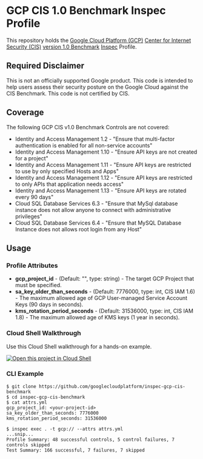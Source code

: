 # GCP CIS 1.0 Benchmark Inspec Profile

This repository holds the [Google Cloud Platform (GCP)](https://cloud.google.com/) [Center for Internet Security (CIS)](https://www.cisecurity.org) [version 1.0 Benchmark](https://www.cisecurity.org/benchmark/google_cloud_computing_platform/) [Inspec](https://www.inspec.io/) Profile.

## Required Disclaimer

This is not an officially supported Google product. This code is intended to help users assess their security posture on the Google Cloud against the CIS Benchmark. This code is not certified by CIS.

## Coverage

The following GCP CIS v1.0 Benchmark Controls are not covered:

* Identity and Access Management 1.2 - "Ensure that multi-factor authentication is enabled for all non-service accounts"
* Identity and Access Management 1.10 - "Ensure API keys are not created for a project"
* Identity and Access Management 1.11 - "Ensure API keys are restricted to use by only specified Hosts and Apps"
* Identity and Access Management 1.12 - "Ensure API keys are restricted to only APIs that application needs access"
* Identity and Access Management 1.13 - "Ensure API keys are rotated every 90 days"
* Cloud SQL Database Services 6.3 - "Ensure that MySql database instance does not allow anyone to connect with administrative privileges"
* Cloud SQL Database Services 6.4 - "Ensure that MySQL Database Instance does not allows root login from any Host"

## Usage

### Profile Attributes

* **gcp_project_id** - (Default: "", type: string) - The target GCP Project that must be specified.
* **sa_key_older_than_seconds** - (Default: 7776000, type: int, CIS IAM 1.6) - The maximum allowed age of GCP User-managed Service Account Keys (90 days in seconds).
* **kms_rotation_period_seconds** - (Default: 31536000, type: int, CIS IAM 1.8) - The maximum allowed age of KMS keys (1 year in seconds).


### Cloud Shell Walkthrough

Use this Cloud Shell walkthrough for a hands-on example.

[![Open this project in Cloud Shell](http://gstatic.com/cloudssh/images/open-btn.png)](https://console.cloud.google.com/cloudshell/open?git_repo=https://github.com/GoogleCloudPlatform/inspec-gcp-cis-benchmark&page=editor&tutorial=walkthrough.md)

### CLI Example

```
$ git clone https://github.com/googlecloudplatform/inspec-gcp-cis-benchmark
$ cd inspec-gcp-cis-benchmark
$ cat attrs.yml 
gcp_project_id: <your-project-id>
sa_key_older_than_seconds: 7776000
kms_rotation_period_seconds: 31536000
```

```
$ inspec exec . -t gcp:// --attrs attrs.yml
...snip...
Profile Summary: 48 successful controls, 5 control failures, 7 controls skipped
Test Summary: 166 successful, 7 failures, 7 skipped
```
